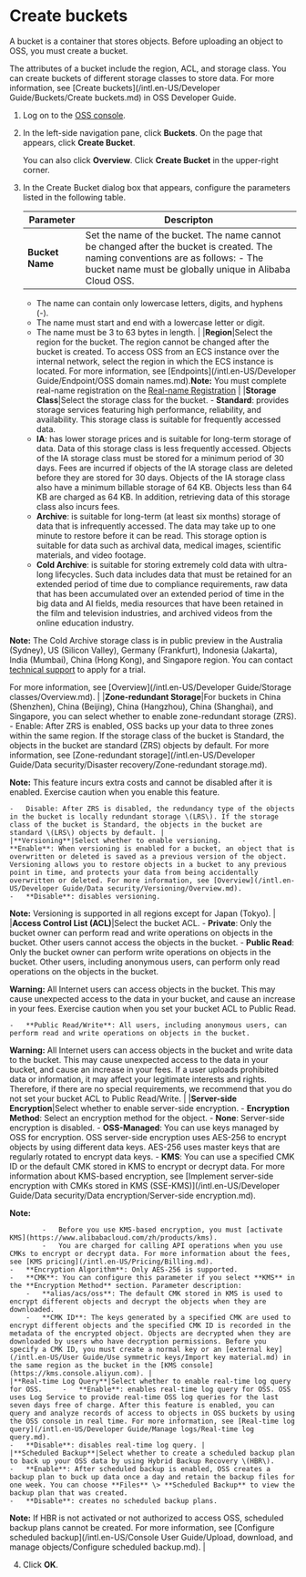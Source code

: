 # Create buckets

A bucket is a container that stores objects. Before uploading an object to OSS, you must create a bucket.

The attributes of a bucket include the region, ACL, and storage class. You can create buckets of different storage classes to store data. For more information, see [Create buckets](/intl.en-US/Developer Guide/Buckets/Create buckets.md) in OSS Developer Guide.

1.  Log on to the [OSS console](https://oss.console.aliyun.com/).

2.  In the left-side navigation pane, click **Buckets**. On the page that appears, click **Create Bucket**.

    You can also click **Overview**. Click **Create Bucket** in the upper-right corner.

3.  In the Create Bucket dialog box that appears, configure the parameters listed in the following table.

    |Parameter|Descripton|
    |---------|----------|
    |**Bucket Name**|Set the name of the bucket. The name cannot be changed after the bucket is created. The naming conventions are as follows:     -   The bucket name must be globally unique in Alibaba Cloud OSS.
    -   The name can contain only lowercase letters, digits, and hyphens \(-\).
    -   The name must start and end with a lowercase letter or digit.
    -   The name must be 3 to 63 bytes in length. |
    |**Region**|Select the region for the bucket. The region cannot be changed after the bucket is created. To access OSS from an ECS instance over the internal network, select the region in which the ECS instance is located. For more information, see [Endpoints](/intl.en-US/Developer Guide/Endpoint/OSS domain names.md).**Note:** You must complete real-name registration on the [Real-name Registration](https://account-intl.console.aliyun.com/#/intlAuth) |
    |**Storage Class**|Select the storage class for the bucket.     -   **Standard**: provides storage services featuring high performance, reliability, and availability. This storage class is suitable for frequently accessed data.
    -   **IA**: has lower storage prices and is suitable for long-term storage of data. Data of this storage class is less frequently accessed. Objects of the IA storage class must be stored for a minimum period of 30 days. Fees are incurred if objects of the IA storage class are deleted before they are stored for 30 days. Objects of the IA storage class also have a minimum billable storage of 64 KB. Objects less than 64 KB are charged as 64 KB. In addition, retrieving data of this storage class also incurs fees.
    -   **Archive**: is suitable for long-term \(at least six months\) storage of data that is infrequently accessed. The data may take up to one minute to restore before it can be read. This storage option is suitable for data such as archival data, medical images, scientific materials, and video footage.
    -   **Cold Archive**: is suitable for storing extremely cold data with ultra-long lifecycles. Such data includes data that must be retained for an extended period of time due to compliance requirements, raw data that has been accumulated over an extended period of time in the big data and AI fields, media resources that have been retained in the film and television industries, and archived videos from the online education industry.

**Note:** The Cold Archive storage class is in public preview in the Australia \(Sydney\), US \(Silicon Valley\), Germany \(Frankfurt\), Indonesia \(Jakarta\), India \(Mumbai\), China \(Hong Kong\), and Singapore region. You can contact [technical support](https://workorder-intl.console.aliyun.com/#/ticket/createIndex) to apply for a trial.

For more information, see [Overview](/intl.en-US/Developer Guide/Storage classes/Overview.md). |
    |**Zone-redundant Storage**|For buckets in China \(Shenzhen\), China \(Beijing\), China \(Hangzhou\), China \(Shanghai\), and Singapore, you can select whether to enable zone-redundant storage \(ZRS\).     -   Enable: After ZRS is enabled, OSS backs up your data to three zones within the same region. If the storage class of the bucket is Standard, the objects in the bucket are standard \(ZRS\) objects by default. For more information, see [Zone-redundant storage](/intl.en-US/Developer Guide/Data security/Disaster recovery/Zone-redundant storage.md).

**Note:** This feature incurs extra costs and cannot be disabled after it is enabled. Exercise caution when you enable this feature.

    -   Disable: After ZRS is disabled, the redundancy type of the objects in the bucket is locally redundant storage \(LRS\). If the storage class of the bucket is Standard, the objects in the bucket are standard \(LRS\) objects by default. |
    |**Versioning**|Select whether to enable versioning.     -   **Enable**: When versioning is enabled for a bucket, an object that is overwritten or deleted is saved as a previous version of the object. Versioning allows you to restore objects in a bucket to any previous point in time, and protects your data from being accidentally overwritten or deleted. For more information, see [Overview](/intl.en-US/Developer Guide/Data security/Versioning/Overview.md).
    -   **Disable**: disables versioning.
**Note:** Versioning is supported in all regions except for Japan \(Tokyo\). |
    |**Access Control List \(ACL\)**|Select the bucket ACL.     -   **Private**: Only the bucket owner can perform read and write operations on objects in the bucket. Other users cannot access the objects in the bucket.
    -   **Public Read**: Only the bucket owner can perform write operations on objects in the bucket. Other users, including anonymous users, can perform only read operations on the objects in the bucket.

**Warning:** All Internet users can access objects in the bucket. This may cause unexpected access to the data in your bucket, and cause an increase in your fees. Exercise caution when you set your bucket ACL to Public Read.

    -   **Public Read/Write**: All users, including anonymous users, can perform read and write operations on objects in the bucket.

**Warning:** All Internet users can access objects in the bucket and write data to the bucket. This may cause unexpected access to the data in your bucket, and cause an increase in your fees. If a user uploads prohibited data or information, it may affect your legitimate interests and rights. Therefore, if there are no special requirements, we recommend that you do not set your bucket ACL to Public Read/Write. |
    |**Server-side Encryption**|Select whether to enable server-side encryption.     -   **Encryption Method**: Select an encryption method for the object.
        -   **None**: Server-side encryption is disabled.
        -   **OSS-Managed**: You can use keys managed by OSS for encryption. OSS server-side encryption uses AES-256 to encrypt objects by using different data keys. AES-256 uses master keys that are regularly rotated to encrypt data keys.
        -   **KMS**: You can use a specified CMK ID or the default CMK stored in KMS to encrypt or decrypt data. For more information about KMS-based encryption, see [Implement server-side encryption with CMKs stored in KMS \(SSE-KMS\)](/intl.en-US/Developer Guide/Data security/Data encryption/Server-side encryption.md).

**Note:**

            -   Before you use KMS-based encryption, you must [activate KMS](https://www.alibabacloud.com/zh/products/kms).
            -   You are charged for calling API operations when you use CMKs to encrypt or decrypt data. For more information about the fees, see [KMS pricing](/intl.en-US/Pricing/Billing.md).
    -   **Encryption Algorithm**: Only AES-256 is supported.
    -   **CMK**: You can configure this parameter if you select **KMS** in the **Encryption Method** section. Parameter description:
        -   **alias/acs/oss**: The default CMK stored in KMS is used to encrypt different objects and decrypt the objects when they are downloaded.
        -   **CMK ID**: The keys generated by a specified CMK are used to encrypt different objects and the specified CMK ID is recorded in the metadata of the encrypted object. Objects are decrypted when they are downloaded by users who have decryption permissions. Before you specify a CMK ID, you must create a normal key or an [external key](/intl.en-US/User Guide/Use symmetric keys/Import key material.md) in the same region as the bucket in the [KMS console](https://kms.console.aliyun.com). |
    |**Real-time Log Query**|Select whether to enable real-time log query for OSS.     -   **Enable**: enables real-time log query for OSS. OSS uses Log Service to provide real-time OSS log queries for the last seven days free of charge. After this feature is enabled, you can query and analyze records of access to objects in OSS buckets by using the OSS console in real time. For more information, see [Real-time log query](/intl.en-US/Developer Guide/Manage logs/Real-time log query.md).
    -   **Disable**: disables real-time log query. |
    |**Scheduled Backup**|Select whether to create a scheduled backup plan to back up your OSS data by using Hybrid Backup Recovery \(HBR\).     -   **Enable**: After scheduled backup is enabled, OSS creates a backup plan to buck up data once a day and retain the backup files for one week. You can choose **Files** \> **Scheduled Backup** to view the backup plan that was created.
    -   **Disable**: creates no scheduled backup plans.
**Note:** If HBR is not activated or not authorized to access OSS, scheduled backup plans cannot be created. For more information, see [Configure scheduled backup](/intl.en-US/Console User Guide/Upload, download, and manage objects/Configure scheduled backup.md). |

4.  Click **OK**.


